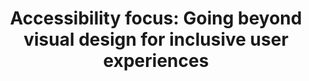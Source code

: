 ---
title: "Accessibility focus: Going beyond visual design for inclusive user experiences"
tags:
 - Accessibility
excerpt: This National Disability Employment Awareness Month, we talked about how members of the design community go beyond visual design to create more inclusive user experiences. What steps are you taking to ensure that your website design is accessible to all?
preview_url: https://github.com/uswds/uswds/discussions/6109
---
